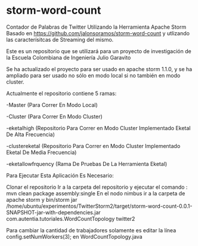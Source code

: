 storm-word-count
================

Contador de Palabras de Twitter Utilizando la Herramienta Apache Storm Basado en https://github.com/jalonsoramos/storm-word-count y utlizando las caracterísitcas de Streaming del mismo.

Este es un repositorio que se utilizará para un proyecto de investigación de la Escuela Colombiana de Ingeniería Julio Garavito

Se ha actualizado el proyecto para ser usado en apache storm 1.1.0, y se ha ampliado para ser usado no sólo en modo local si no también en modo cluster.

Actualmente el repositorio contiene 5 ramas:

-Master (Para Correr En Modo Local) 

-Cluster (Para Correr En Modo Cluster)

-eketalhigh (Repositorio Para Correr en Modo Cluster Implementado Eketal De Alta Frecuencia)

-clustereketal (Repositorio Para Correr en Modo Cluster Implementado Eketal De Media Frecuencia)

-eketallowfrquency (Rama De Pruebas De La Herramienta Eketal)



Para Ejecutar Esta Aplicación Es Necesario:

Clonar el repositorio
Ir a la carpeta del repositorio y ejecutar el comando : mvn clean package assembly:single
En el nodo nimbus ir a la carpeta de apache storm y bin/storm jar /home/ubuntu/experimentos/TwitterStorm2/target/storm-word-count-0.0.1-SNAPSHOT-jar-with-dependencies.jar com.autentia.tutoriales.WordCountTopology twitter2

Para cambiar la cantidad de trabajadores solamente es editar la línea config.setNumWorkers(3); en WordCountTopology.java
